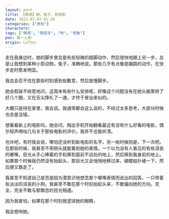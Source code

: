 ```yaml
---
layout: post
title: 【情感】她，兔子，和电影
date: 2023-07-07 01:20
categories: ["原创"]
characters: 
tags: ["情感", "西班牙", "吻", "想象"]
pov: 第一人称
origin: Lofter
---
```


走在我身边时，她的脚步里总是有些轻微的踮脚动作，然后很快地跟上另一步，总是让我想到某种小型动物，兔子，准确地说。那些几乎有点像是蹦跳的动作，在快步走时愈发明显。

我总会忍不住在那些时刻感到些歉意，然后放慢脚步。

她会假装不经意地问，这周末有些什么安排呢，好像这个问题没有在她头脑里转了好几个圈，又在舌尖挣扎了一通，才终于冒出来似的。

大概只是待在家里，我会说。我通常都会这么说的，不经过太多思考，大部分时候也总是没错。

想看看新上的电影吗，她会问，掏出手机开始翻看最近有没有什么好看的电影，偶尔轻声嘀咕几句关于那些电影的评价。我并不总能听清。

也许吧，有时我会说，哪怕还没听到新电影的名字。另一些时候则是，下一次吧。在那些时候，我甚至不用侧头就能看到她的表情。一个以为没有人看见的有些沮丧的嘟嘴，目光从手心捧着的手机移到面前不远处的地上，然后移到我身前的地上。如果那个时候我仍然没有抬起头，那目光又会悄悄地移过来，蝴蝶般扑棱一下，然后便又飘走了。

我甚至不知道自己是否是因为潜意识地想念那个嘟嘴表情而说出的回答。一只带着些淡淡的沮丧的小狗。我甚至不敢在那个时刻抬起头来，不敢偏向她的方向。完全，完全不敢与那飘忽的目光相遇。

因为我害怕，如果在那个时刻我望进她的眼睛，

我会想吻她。
